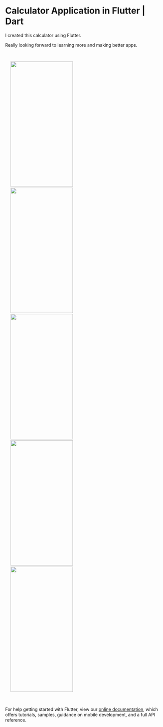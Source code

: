 # Calculator Application in Flutter | Dart

I created this calculator using Flutter. 

Really looking forward to learning more and making better apps.

<pre>
<p float="left">
  <img src="https://i.ibb.co/2kqnjYn/Screenshot-1644384271.png"  width="200" height="400" /> 
  <img src="https://i.ibb.co/yQSXvPT/Screenshot-1644384290.png"  width="200" height="400" /> 
  <img src="https://i.ibb.co/rsnvBCw/Screenshot-1644384300.png"  width="200" height="400" /> 
  <img src="https://i.ibb.co/2kqnjYn/Screenshot-1644384271.png"  width="200" height="400" /> 
  <img src="https://i.ibb.co/yS9JG68/Screenshot-1644384340.png"  width="200" height="400" /> 
</p>
</pre>

For help getting started with Flutter, view our
[online documentation](https://flutter.dev/docs), which offers tutorials,
samples, guidance on mobile development, and a full API reference.
